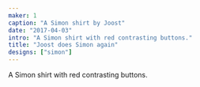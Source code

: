 ```yaml
---
maker: 1
caption: "A Simon shirt by Joost"
date: "2017-04-03"
intro: "A Simon shirt with red contrasting buttons."
title: "Joost does Simon again"
designs: ["simon"]
---
```


A Simon shirt with red contrasting buttons.

